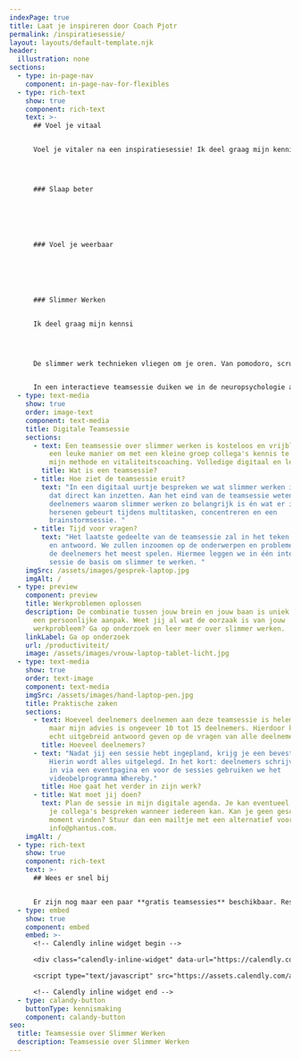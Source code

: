 ```yaml
---
indexPage: true
title: Laat je inspireren door Coach Pjotr
permalink: /inspiratiesessie/
layout: layouts/default-template.njk
header:
  illustration: none
sections:
  - type: in-page-nav
    component: in-page-nav-for-flexibles
  - type: rich-text
    show: true
    component: rich-text
    text: >-
      ## Voel je vitaal


      Voel je vitaler na een inspiratiesessie! Ik deel graag mijn kennis en ervaring als vitaliteitscoach met jouw team, partners of klanten! 




      ### Slaap beter






      ### Voel je weerbaar






      ### Slimmer Werken


      Ik deel graag mijn kennsi




      De slimmer werk technieken vliegen om je oren. Van pomodoro, scrum, grip, deepwork én getting things done. Wat kan jij doen om sneller én harder te werken? 


      In een interactieve teamsessie duiken we in de neuropsychologie achter al deze technieken. Waar is je brein allemaal toe in staat én wat zijn de beperkingen van je brein. Je krijgt de kans om al je vragen te stellen aan vitaliteitscoach en trainer Pjotr.
  - type: text-media
    show: true
    order: image-text
    component: text-media
    title: Digitale Teamsessie
    sections:
      - text: Een teamsessie over slimmer werken is kosteloos en vrijblijvend. Dit is
          een leuke manier om met een kleine groep collega's kennis te maken met
          mijn methode en vitaliteitscoaching. Volledige digitaal en leerzaam!
        title: Wat is een teamsessie?
      - title: Hoe ziet de teamsessie eruit?
        text: "In een digitaal uurtje bespreken we wat slimmer werken inhoudt én hoe jij
          dat direct kan inzetten. Aan het eind van de teamsessie weten de
          deelnemers waarom slimmer werken zo belangrijk is én wat er in de
          hersenen gebeurt tijdens multitasken, concentreren en een
          brainstormsessie. "
      - title: Tijd voor vragen?
        text: "Het laatste gedeelte van de teamsessie zal in het teken staan van vraag
          en antwoord. We zullen inzoomen op de onderwerpen en problemen die bij
          de deelnemers het meest spelen. Hiermee leggen we in één interactieve
          sessie de basis om slimmer te werken. "
    imgSrc: /assets/images/gesprek-laptop.jpg
    imgAlt: /
  - type: preview
    component: preview
    title: Werkproblemen oplossen
    description: De combinatie tussen jouw brein en jouw baan is uniek en vraagt om
      een persoonlijke aanpak. Weet jij al wat de oorzaak is van jouw
      werkprobleem? Ga op onderzoek en leer meer over slimmer werken.
    linkLabel: Ga op onderzoek
    url: /productiviteit/
    image: /assets/images/vrouw-laptop-tablet-licht.jpg
  - type: text-media
    show: true
    order: text-image
    component: text-media
    imgSrc: /assets/images/hand-laptop-pen.jpg
    title: Praktische zaken
    sections:
      - text: Hoeveel deelnemers deelnemen aan deze teamsessie is helemaal aan jullie,
          maar mijn advies is ongeveer 10 tot 15 deelnemers. Hierdoor kan ik ook
          echt uitgebreid antwoord geven op de vragen van alle deelnemers.
        title: Hoeveel deelnemers?
      - text: "Nadat jij een sessie hebt ingepland, krijg je een bevestigingsmail.
          Hierin wordt alles uitgelegd. In het kort: deelnemers schrijven zich
          in via een eventpagina en voor de sessies gebruiken we het
          videobelprogramma Whereby."
        title: Hoe gaat het verder in zijn werk?
      - title: Wat moet jij doen?
        text: Plan de sessie in mijn digitale agenda. Je kan eventueel van tevoren met
          je collega's bespreken wanneer iedereen kan. Kan je geen geschikt
          moment vinden? Stuur dan een mailtje met een alternatief voorstel naar
          info@phantus.com.
    imgAlt: /
  - type: rich-text
    show: true
    component: rich-text
    text: >-
      ## Wees er snel bij


      Er zijn nog maar een paar **gratis teamsessies** beschikbaar. Reserveer gelijk één van de gratis teamsessies óf plan eerst een [kennismaking met coach Pjotr.](https://calendly.com/pjotr-peulen/bellen)
  - type: embed
    show: true
    component: embed
    embed: >-
      <!-- Calendly inline widget begin -->

      <div class="calendly-inline-widget" data-url="https://calendly.com/pjotr-peulen/teamsessie-over-slimmer-werken?hide_gdpr_banner=1&primary_color=eb5c36" style="min-width:320px;height:630px;"></div>

      <script type="text/javascript" src="https://assets.calendly.com/assets/external/widget.js" async></script>

      <!-- Calendly inline widget end -->
  - type: calandy-button
    buttonType: kennismaking
    component: calandy-button
seo:
  title: Teamsessie over Slimmer Werken
  description: Teamsessie over Slimmer Werken
---
```

